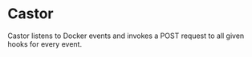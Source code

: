 Castor
======

Castor listens to Docker events and invokes a POST request to all given hooks for every event.
